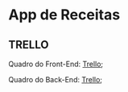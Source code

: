 # App de Receitas

## TRELLO

Quadro do Front-End: [Trello](https://trello.com/b/QBVtd22s/front-end);

Quadro do Back-End: [Trello](https://trello.com/b/QBVtd22s/back-end);
